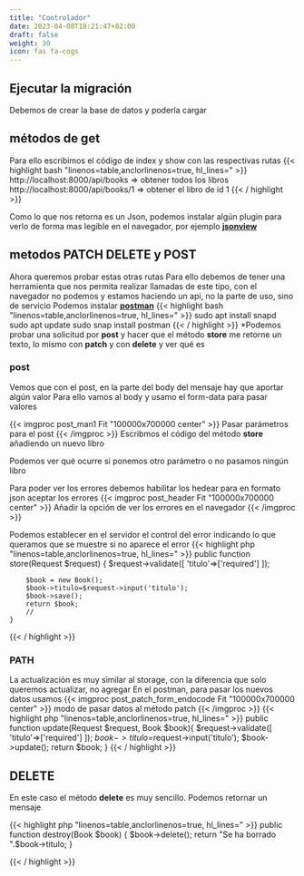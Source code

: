 ```yaml
---
title: "Controlador"
date: 2023-04-08T18:21:47+02:00
draft: false
weight: 30
icon: fas fa-cogs
---
```

## Ejecutar la migración
Debemos de crear la base de datos y poderla cargar

##  métodos de get
Para ello escribimos el código de index y show con las respectivas rutas
{{< highlight bash "linenos=table,anclorlinenos=true, hl_lines=" >}}
http://localhost:8000/api/books => obtener todos los libros
http://localhost:8000/api/books/1 => obtener el libro de id 1
{{< / highlight >}}

Como lo que nos retorna es un Json, podemos instalar algún plugin para verlo de forma mas legible en el navegador, por ejemplo **[jsonview](https://chrome.google.com/webstore/detail/jsonview/gmegofmjomhknnokphhckolhcffdaihd?hl=es)**

## metodos PATCH DELETE y POST
Ahora queremos probar estas otras rutas
Para ello debemos de tener una herramienta que nos permita realizar llamadas de este tipo, con el navegador no podemos y estamos haciendo un api, no la parte de uso, sino de servicio
Podemos instalar **[postman](https://www.postman.com/)**
{{< highlight bash "linenos=table,anclorlinenos=true, hl_lines=" >}}
sudo apt install snapd
sudo apt update
sudo snap install postman
{{< / highlight >}}
*Podemos probar una solicitud por  **post** y hacer que el método **store** me retorne un texto, lo mismo con **patch** y con **delete**  y ver qué es
### post
Vemos que con el post, en la parte del body del mensaje hay que aportar algún valor
Para ello vamos al body y usamo el form-data para pasar valores

{{< imgproc post_man1 Fit "100000x700000 center" >}}
Pasar parámetros para el post
{{< /imgproc >}}
Escribmos el código del método **store** añadiendo un nuevo libro

Podemos ver qué ocurre si ponemos otro parámetro o no pasamos ningún libro

Para poder ver los errores debemos habilitar los hedear para en formato json aceptar los errores
{{< imgproc post_header Fit "100000x700000 center" >}}
Añadir la opción de ver los errores en el navegador
{{< /imgproc >}}

Podemos establecer en el servidor el control del error indicando lo que queramos que se muestre si no aparece el error
{{< highlight php "linenos=table,anclorlinenos=true, hl_lines=" >}}
    public function store(Request $request)
    {
        $request->validate([
            'titulo'=>['required']
        ]);

        $book = new Book();
        $book->titulo=$request->input('titulo');
        $book->save();
        return $book;
        //
    }
{{< / highlight >}}

### PATH
La actualización es muy similar al storage, con la diferencia que solo queremos actualizar, no agregar
En el postman, para pasar los nuevos datos usamos 
{{< imgproc post_patch_form_endocode Fit "100000x700000 center" >}}
modo de pasar datos al método patch
{{< /imgproc >}}
{{< highlight php "linenos=table,anclorlinenos=true, hl_lines=" >}}
public function update(Request $request, Book $book){
        $request->validate([
                    'titulo'=>['required']
        ]);
        $book->titulo=$request->input('titulo');
        $book->update();
        return $book;
    }
{{< / highlight >}}

## DELETE
En este caso el método **delete** es muy sencillo. Podemos retornar un mensaje

{{< highlight php "linenos=table,anclorlinenos=true, hl_lines=" >}}
public function destroy(Book $book)
{
$book->delete();
return "Se ha borrado ".$book->titulo;
}

{{< / highlight >}}